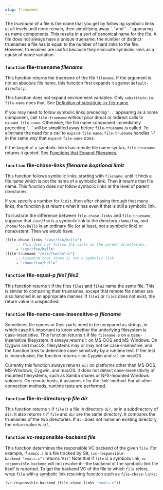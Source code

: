 ```yaml
---
slug: Truenames
---
```


The *truename* of a file is the name that you get by following symbolic links at all levels until none remain, then simplifying away ‘`.`’ and ‘`..`’ appearing as name components. This results in a sort of canonical name for the file. A file does not always have a unique truename; the number of distinct truenames a file has is equal to the number of hard links to the file. However, truenames are useful because they eliminate symbolic links as a cause of name variation.

### <span className="tag function">`function`</span> **file-truename** *filename*

This function returns the truename of the file `filename`. If the argument is not an absolute file name, this function first expands it against `default-directory`.

This function does not expand environment variables. Only `substitute-in-file-name` does that. See [Definition of substitute-in-file-name](/docs/elisp/Definition-of-substitute_002din_002dfile_002dname).

If you may need to follow symbolic links preceding ‘`..`’ appearing as a name component, call `file-truename` without prior direct or indirect calls to `expand-file-name`. Otherwise, the file name component immediately preceding ‘`..`’ will be simplified away before `file-truename` is called. To eliminate the need for a call to `expand-file-name`, `file-truename` handles ‘`~`’ in the same way that `expand-file-name` does.

If the target of a symbolic links has remote file name syntax, `file-truename` returns it quoted. See [Functions that Expand Filenames](/docs/elisp/File-Name-Expansion).

### <span className="tag function">`function`</span> **file-chase-links** *filename \&optional limit*

This function follows symbolic links, starting with `filename`, until it finds a file name which is not the name of a symbolic link. Then it returns that file name. This function does *not* follow symbolic links at the level of parent directories.

If you specify a number for `limit`, then after chasing through that many links, the function just returns what it has even if that is still a symbolic link.

To illustrate the difference between `file-chase-links` and `file-truename`, suppose that `/usr/foo` is a symbolic link to the directory `/home/foo`, and `/home/foo/hello` is an ordinary file (or at least, not a symbolic link) or nonexistent. Then we would have:

```lisp
(file-chase-links "/usr/foo/hello")
     ;; This does not follow the links in the parent directories.
     ⇒ "/usr/foo/hello"
(file-truename "/usr/foo/hello")
     ;; Assuming that /home is not a symbolic link.
     ⇒ "/home/foo/hello"
```

### <span className="tag function">`function`</span> **file-equal-p** *file1 file2*

This function returns `t` if the files `file1` and `file2` name the same file. This is similar to comparing their truenames, except that remote file names are also handled in an appropriate manner. If `file1` or `file2` does not exist, the return value is unspecified.

### <span className="tag function">`function`</span> **file-name-case-insensitive-p** *filename*

Sometimes file names or their parts need to be compared as strings, in which case it’s important to know whether the underlying filesystem is case-insensitive. This function returns `t` if file `filename` is on a case-insensitive filesystem. It always returns `t` on MS-DOS and MS-Windows. On Cygwin and macOS, filesystems may or may not be case-insensitive, and the function tries to determine case-sensitivity by a runtime test. If the test is inconclusive, the function returns `t` on Cygwin and `nil` on macOS.

Currently this function always returns `nil` on platforms other than MS-DOS, MS-Windows, Cygwin, and macOS. It does not detect case-insensitivity of mounted filesystems, such as Samba shares or NFS-mounted Windows volumes. On remote hosts, it assumes `t` for the ‘`smb`’ method. For all other connection methods, runtime tests are performed.

### <span className="tag function">`function`</span> **file-in-directory-p** *file dir*

This function returns `t` if `file` is a file in directory `dir`, or in a subdirectory of `dir`. It also returns `t` if `file` and `dir` are the same directory. It compares the truenames of the two directories. If `dir` does not name an existing directory, the return value is `nil`.

### <span className="tag function">`function`</span> **vc-responsible-backend** *file*

This function determines the responsible VC backend of the given `file`. For example, if `emacs.c` is a file tracked by Git, `(vc-responsible-backend "emacs.c")`<!-- /@w --> returns ‘`Git`’. Note that if `file` is a symbolic link, `vc-responsible-backend` will not resolve it—the backend of the symbolic link file itself is reported. To get the backend VC of the file to which `file` refers, wrap `file` with a symbolic link resolving function such as `file-chase-links`:

```lisp
(vc-responsible-backend (file-chase-links "emacs.c"))
```
